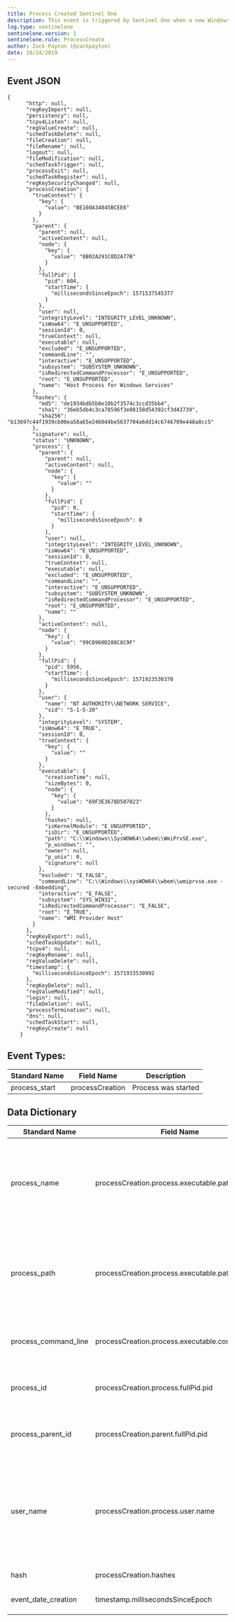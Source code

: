```yaml
---
title: Process Created Sentinel One
description: This event is triggered by Sentinel One when a new Windows process is created
log.type: sentinelone
sentinelone.version: 1
sentinelone.rule: ProcessCreate
author: Zack Payton (@zackpayton)
date: 10/24/2019
---
```


## Event JSON

```
{
      "http": null,
      "regKeyImport": null,
      "persistency": null,
      "tcpv4Listen": null,
      "regValueCreate": null,
      "schedTaskDelete": null,
      "fileCreation": null,
      "fileRename": null,
      "logout": null,
      "fileModification": null,
      "schedTaskTrigger": null,
      "processExit": null,
      "schedTaskRegister": null,
      "regKeySecurityChanged": null,
      "processCreation": {
        "trueContext": {
          "key": {
            "value": "BE160A34845BCEE6"
          }
        },
        "parent": {
          "parent": null,
          "activeContent": null,
          "node": {
            "key": {
              "value": "8B02A291C0D2A77B"
            }
          },
          "fullPid": {
            "pid": 604,
            "startTime": {
              "millisecondsSinceEpoch": 1571537545377
            }
          },
          "user": null,
          "integrityLevel": "INTEGRITY_LEVEL_UNKNOWN",
          "isWow64": "E_UNSUPPORTED",
          "sessionId": 0,
          "trueContext": null,
          "executable": null,
          "excluded": "E_UNSUPPORTED",
          "commandLine": "",
          "interactive": "E_UNSUPPORTED",
          "subsystem": "SUBSYSTEM_UNKNOWN",
          "isRedirectedCommandProcessor": "E_UNSUPPORTED",
          "root": "E_UNSUPPORTED",
          "name": "Host Process for Windows Services"
        },
        "hashes": {
          "md5": "de1934bdb5b8e10b2f3574c3ccd35bb4",
          "sha1": "36eb5db4c3ca78596f3e08158d54392cf3d43739",
          "sha256": "b13697c44f1939cb00ea58a65e2460d4be5637704a6dd14c6746709e448a8cc5"
        },
        "signature": null,
        "status": "UNKNOWN",
        "process": {
          "parent": {
            "parent": null,
            "activeContent": null,
            "node": {
              "key": {
                "value": ""
              }
            },
            "fullPid": {
              "pid": 0,
              "startTime": {
                "millisecondsSinceEpoch": 0
              }
            },
            "user": null,
            "integrityLevel": "INTEGRITY_LEVEL_UNKNOWN",
            "isWow64": "E_UNSUPPORTED",
            "sessionId": 0,
            "trueContext": null,
            "executable": null,
            "excluded": "E_UNSUPPORTED",
            "commandLine": "",
            "interactive": "E_UNSUPPORTED",
            "subsystem": "SUBSYSTEM_UNKNOWN",
            "isRedirectedCommandProcessor": "E_UNSUPPORTED",
            "root": "E_UNSUPPORTED",
            "name": ""
          },
          "activeContent": null,
          "node": {
            "key": {
              "value": "99C0960D288C8C9F"
            }
          },
          "fullPid": {
            "pid": 5956,
            "startTime": {
              "millisecondsSinceEpoch": 1571923530370
            }
          },
          "user": {
            "name": "NT AUTHORITY\\NETWORK SERVICE",
            "sid": "S-1-5-20"
          },
          "integrityLevel": "SYSTEM",
          "isWow64": "E_TRUE",
          "sessionId": 0,
          "trueContext": {
            "key": {
              "value": ""
            }
          },
          "executable": {
            "creationTime": null,
            "sizeBytes": 0,
            "node": {
              "key": {
                "value": "69F3E3678D507023"
              }
            },
            "hashes": null,
            "isKernelModule": "E_UNSUPPORTED",
            "isDir": "E_UNSUPPORTED",
            "path": "C:\\Windows\\SysWOW64\\wbem\\WmiPrvSE.exe",
            "p_windows": "",
            "owner": null,
            "p_unix": 0,
            "signature": null
          },
          "excluded": "E_FALSE",
          "commandLine": "C:\\Windows\\sysWOW64\\wbem\\wmiprvse.exe -secured -Embedding",
          "interactive": "E_FALSE",
          "subsystem": "SYS_WIN32",
          "isRedirectedCommandProcessor": "E_FALSE",
          "root": "E_TRUE",
          "name": "WMI Provider Host"
        }
      },
      "regKeyExport": null,
      "schedTaskUpdate": null,
      "tcpv4": null,
      "regKeyRename": null,
      "regValueDelete": null,
      "timestamp": {
        "millisecondsSinceEpoch": 1571933530992
      },
      "regKeyDelete": null,
      "regValueModified": null,
      "login": null,
      "fileDeletion": null,
      "processTermination": null,
      "dns": null,
      "schedTaskStart": null,
      "regKeyCreate": null
    }
```

## Event Types:
|	Standard Name	|	Field Name	|	Description	|
|	-------------	|	----------	|	----	|
| process_start    |   processCreation | Process was started   |


## Data Dictionary
|	Standard Name	|	Field Name	|	Type	|	Description	|	Sample Value	|
|	-------------	|	----------	|	----	|	-----------	|	------------	|
| process_name | processCreation.process.executable.path | string | he name of the executable without full path related to the process being spawned/created in the event. Considered also the child or source process | wmiprvse.exe |
| process_path | processCreation.process.executable.path | string | The name of the executable without full path related to the process being spawned/created in the event. Considered also the child or source process | C:\Windows\SysWOW64\wbem\WmiPrvSE.exe |
| process_command_line | processCreation.process.executable.commandLine | string | Arguments which were passed to the executable associated with the main process | C:\Windows\sysWOW64\wbem\wmiprvse.exe -secured -Embedding |
| process_id | processCreation.process.fullPid.pid | integer | Process ID used by the os to identify the created process (child) | 5956 |
| process_parent_id | processCreation.parent.fullPid.pid | integer | Process ID of the process that spawned/created the main process (child) | 0 |
| user_name | processCreation.process.user.name | string | Name of the account who created the process (child) . It usually contains domain name and user name (Parsed to show only username without the domain) | NT AUTHORITY\NETWORK SERVICE |
| hash | processCreation.hashes | string | Hashes captured by Sentinel One | md5=de1934bdb5b8e10b2f3574c3ccd35bb4,sha1=36eb5db4c3ca78596f3e08158d54392cf3d43739,sha256=b13697c44f1939cb00ea58a65e2460d4be5637704a6dd14c6746709e448a8cc5 |
| event_date_creation | timestamp.millisecondsSinceEpoch | date | Time in UTC when event was created | 	4/11/18 5:25 |
